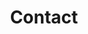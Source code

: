 ---
templateKey: contact-page
title: Contact
name: Mercer County Sanitation District
address: P.O. Box 303
city_state_zip: Burgin, KY 40310​
phone: (859) 748-9654
---